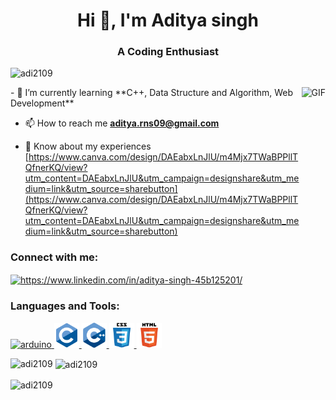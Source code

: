 <h1 align="center">Hi 👋, I'm Aditya singh</h1>
<h3 align="center">A Coding Enthusiast</h3>

<p align="left"> <img src="https://komarev.com/ghpvc/?username=adi2109&label=Profile%20views&color=0e75b6&style=flat" alt="adi2109" /> </p>
<img align="right" margin-top="20px" height="270px" alt="GIF" src="https://cdn.dribbble.com/users/1059583/screenshots/4171367/coding-freak.gif" />
- 🌱 I’m currently learning **C++, Data Structure and Algorithm, Web Development**

- 📫 How to reach me **aditya.rns09@gmail.com**

- 📄 Know about my experiences [https://www.canva.com/design/DAEabxLnJlU/m4Mjx7TWaBPPllTQfnerKQ/view?utm_content=DAEabxLnJlU&utm_campaign=designshare&utm_medium=link&utm_source=sharebutton](https://www.canva.com/design/DAEabxLnJlU/m4Mjx7TWaBPPllTQfnerKQ/view?utm_content=DAEabxLnJlU&utm_campaign=designshare&utm_medium=link&utm_source=sharebutton)

<h3 align="left">Connect with me:</h3>
<p align="left">
<a href="https://linkedin.com/in/https://www.linkedin.com/in/aditya-singh-45b125201/" target="blank"><img align="center" src="https://cdn.jsdelivr.net/npm/simple-icons@3.0.1/icons/linkedin.svg" alt="https://www.linkedin.com/in/aditya-singh-45b125201/" height="30" width="40" /></a>
</p>

<h3 align="left">Languages and Tools:</h3>
<p align="left"> <a href="https://www.arduino.cc/" target="_blank"> <img src="https://cdn.worldvectorlogo.com/logos/arduino-1.svg" alt="arduino" width="40" height="40"/> </a> <a href="https://www.cprogramming.com/" target="_blank"> <img src="https://raw.githubusercontent.com/devicons/devicon/master/icons/c/c-original.svg" alt="c" width="40" height="40"/> </a> <a href="https://www.w3schools.com/cpp/" target="_blank"> <img src="https://raw.githubusercontent.com/devicons/devicon/master/icons/cplusplus/cplusplus-original.svg" alt="cplusplus" width="40" height="40"/> </a> <a href="https://www.w3schools.com/css/" target="_blank"> <img src="https://raw.githubusercontent.com/devicons/devicon/master/icons/css3/css3-original-wordmark.svg" alt="css3" width="40" height="40"/> </a> <a href="https://www.w3.org/html/" target="_blank"> <img src="https://raw.githubusercontent.com/devicons/devicon/master/icons/html5/html5-original-wordmark.svg" alt="html5" width="40" height="40"/> </a> </p>

<p><img align="left" src="https://github-readme-stats.vercel.app/api/top-langs?username=adi2109&show_icons=true&locale=en&layout=compact" alt="adi2109" /></p>

<p>&nbsp;<img align="center" src="https://github-readme-stats.vercel.app/api?username=adi2109&show_icons=true&locale=en" alt="adi2109" /></p>

<p><img align="center" src="https://github-readme-streak-stats.herokuapp.com/?user=adi2109&" alt="adi2109" /></p>
